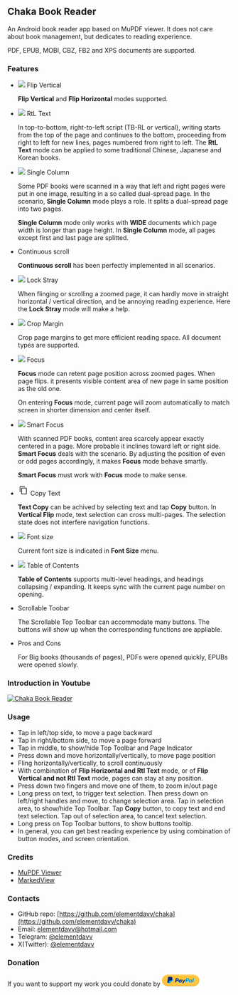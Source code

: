 ## Chaka Book Reader
An Android book reader app based on MuPDF viewer. It does not care about book management, but dedicates to reading experience.

PDF, EPUB, MOBI, CBZ, FB2 and XPS documents are supported.

### Features
- <img src="https://raw.githubusercontent.com/elementdavv/chaka/master/resources/flip_vertical.png"> Flip Vertical

  **Flip Vertical** and **Flip Horizontal** modes supported.

- <img src="https://raw.githubusercontent.com/elementdavv/chaka/master/resources/text_left.png"> RtL Text

  In top-to-bottom, right-to-left script (TB-RL or vertical), writing starts from the top of the page and continues to the bottom, proceeding from right to left for new lines, pages numbered from right to left. The **RtL Text** mode can be applied to some traditional Chinese, Japanese and Korean books.

- <img src="https://raw.githubusercontent.com/elementdavv/chaka/master/resources/single_column.png"> Single Column

  Some PDF books were scanned in a way that left and right pages were put in one image, resulting in a so called dual-spread page. In the scenario, **Single Column** mode plays a role. It splits a dual-spread page into two pages.

  **Single Column** mode only works with **WIDE** documents which page width is longer than page height. In **Single Column** mode, all pages except first and last page are splitted.

- Continuous scroll

  **Continuous scroll** has been perfectly implemented in all scenarios.

- <img src="https://raw.githubusercontent.com/elementdavv/chaka/master/resources/lock.png"> Lock Stray

  When flinging or scrolling a zoomed page, it can hardly move in straight horizontal / vertical direction, and be annoying reading experience. Here the **Lock Stray** mode will make a help.

- <img src="https://raw.githubusercontent.com/elementdavv/chaka/master/resources/crop_margin.png"> Crop Margin

  Crop page margins to get more efficient reading space. All document types are supported.

- <img src="https://raw.githubusercontent.com/elementdavv/chaka/master/resources/focus.png"> Focus

  **Focus** mode can retent page position across zoomed pages. When page flips. it presents visible content area of new page in same position as the old one.

  On entering **Focus** mode, current page will zoom automatically to match screen in shorter dimension and center itself.

- <img src="https://raw.githubusercontent.com/elementdavv/chaka/master/resources/smart_focus.png"> Smart Focus

  With scanned PDF books, content area scarcely appear exactly centered in a page. More probable it inclines toward left or right side. **Smart Focus** deals with the scenario. By adjusting the position of even or odd pages accordingly, it makes **Focus** mode behave smartly.

  **Smart Focus** must work with **Focus** mode to make sense.

- <img src="https://raw.githubusercontent.com/elementdavv/chaka/master/resources/copy.png"> Copy Text

  **Text Copy** can be achived by selecting text and tap **Copy** button. In **Vertical Flip** mode, text selection can cross multi-pages. The selection state does not interfere navigation functions.

- <img src="https://raw.githubusercontent.com/elementdavv/chaka/master/resources/format.png"> Font size

  Current font size is indicated in **Font Size** menu.

- <img src="https://raw.githubusercontent.com/elementdavv/chaka/master/resources/toc.png"> Table of Contents

  **Table of Contents** supports multi-level headings, and headings collapsing / expanding. It keeps sync with the current page number on opening.

- Scrollable Toobar

  The Scrollable Top Toolbar can accommodate many buttons. The buttons will show up when the corresponding functions are appliable.

- Pros and Cons

  For Big books (thousands of pages), PDFs were opened quickly, EPUBs were opened slowly.

### Introduction in Youtube
[![Chaka Book Reader](https://img.youtube.com/vi/KkB2vlDj_6g/0.jpg)](https://www.youtube.com/watch?v=KkB2vlDj_6g)

### Usage
- Tap in left/top side, to move a page backward
- Tap in right/bottom side, to move a page forward
- Tap in middle, to show/hide Top Toolbar and Page Indicator
- Press down and move horizontally/vertically, to move page position
- Fling horizontally/vertically, to scroll continuously
- With combination of **Flip Horizontal and Rtl Text** mode, or of **Flip Vertical and not Rtl Text** mode, pages can stay at any position.  
- Press down two fingers and move one of them, to zoom in/out page
- Long press on text, to trigger text selection. Then press down on left/right handles and move, to change selection area. Tap in selection area, to show/hide Top Toolbar. Tap **Copy** button, to copy text and end text selection. Tap out of selection area, to cancel text selection.
- Long press on Top Toolbar buttons, to show buttons tooltip.
- In general, you can get best reading experience by using combination of button modes, and screen orientation.

### Credits
- [MuPDF Viewer](https://github.com/ArtifexSoftware/mupdf-android-viewer)
- [MarkedView](https://github.com/mittsu333/MarkedView-for-Android)

### Contacts
- GitHub repo: [https://github.com/elementdavv/chaka](https://github.com/elementdavv/chaka)
- Email: elementdavv@hotmail.com
- Telegram: [@elementdavv](https://t.me/elementdavv)
- X(Twitter): [@elementdavv](https://x.com/elementdavv)

### Donation
If you want to support my work you could donate by [![donate](https://raw.githubusercontent.com/elementdavv/chaka/master/resources/paypal-logo.png)](https://paypal.me/timelegend)
